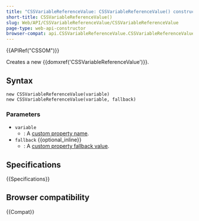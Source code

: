 ```yaml
---
title: "CSSVariableReferenceValue: CSSVariableReferenceValue() constructor"
short-title: CSSVariableReferenceValue()
slug: Web/API/CSSVariableReferenceValue/CSSVariableReferenceValue
page-type: web-api-constructor
browser-compat: api.CSSVariableReferenceValue.CSSVariableReferenceValue
---
```


{{APIRef("CSSOM")}}

Creates a new {{domxref('CSSVariableReferenceValue')}}.

## Syntax

```js-nolint
new CSSVariableReferenceValue(variable)
new CSSVariableReferenceValue(variable, fallback)
```

### Parameters

- `variable`
  - : A [custom property name](/en-US/docs/Web/CSS/Reference/Properties/--*).
- `fallback` {{optional_inline}}
  - : A [custom property fallback value](/en-US/docs/Web/CSS/CSS_cascading_variables/Using_CSS_custom_properties#custom_property_fallback_values).

## Specifications

{{Specifications}}

## Browser compatibility

{{Compat}}
